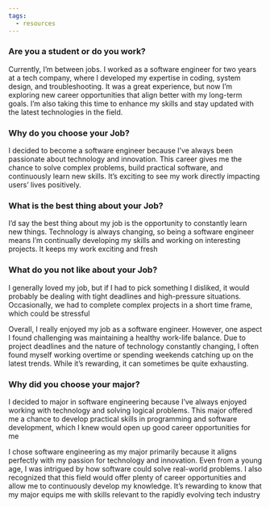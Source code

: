 ```yaml
---
tags:
  - resources
---
```


### Are you a student or do you work?

Currently, I’m between jobs. I worked as a software engineer for two years at a tech company, where I developed my expertise in coding, system design, and troubleshooting. It was a great experience, but now I’m exploring new career opportunities that align better with my long-term goals. I’m also taking this time to enhance my skills and stay updated with the latest technologies in the field.

### Why do you choose your Job?

I decided to become a software engineer because I’ve always been passionate about technology and innovation. This career gives me the chance to solve complex problems, build practical software, and continuously learn new skills. It’s exciting to see my work directly impacting users’ lives positively.

### What is the best thing about your Job?

I’d say the best thing about my job is the opportunity to constantly learn new things. Technology is always changing, so being a software engineer means I’m continually developing my skills and working on interesting projects. It keeps my work exciting and fresh

### What do you not like about your Job?

I generally loved my job, but if I had to pick something I disliked, it would probably be dealing with tight deadlines and high-pressure situations. Occasionally, we had to complete complex projects in a short time frame, which could be stressful

Overall, I really enjoyed my job as a software engineer. However, one aspect I found challenging was maintaining a healthy work-life balance. Due to project deadlines and the nature of technology constantly changing, I often found myself working overtime or spending weekends catching up on the latest trends. While it’s rewarding, it can sometimes be quite exhausting.

### Why did you choose your major?

I decided to major in software engineering because I’ve always enjoyed working with technology and solving logical problems. This major offered me a chance to develop practical skills in programming and software development, which I knew would open up good career opportunities for me

I chose software engineering as my major primarily because it aligns perfectly with my passion for technology and innovation. Even from a young age, I was intrigued by how software could solve real-world problems. I also recognized that this field would offer plenty of career opportunities and allow me to continuously develop my knowledge. It’s rewarding to know that my major equips me with skills relevant to the rapidly evolving tech industry

